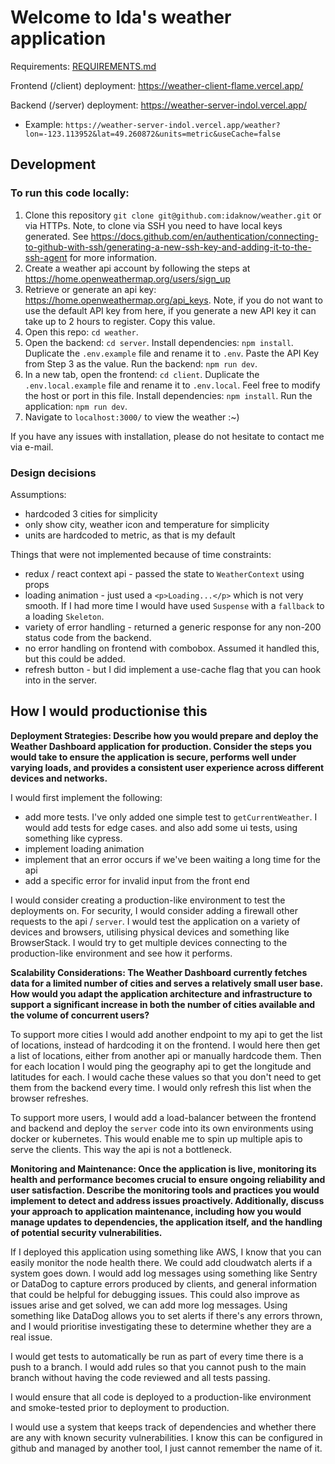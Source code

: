 # Welcome to Ida's weather application

Requirements: [REQUIREMENTS.md](./REQUIREMENTS.md)

Frontend (/client) deployment: https://weather-client-flame.vercel.app/

Backend (/server) deployment: https://weather-server-indol.vercel.app/

- Example: `https://weather-server-indol.vercel.app/weather?lon=-123.113952&lat=49.260872&units=metric&useCache=false`

## Development

### To run this code locally:

1. Clone this repository `git clone git@github.com:idaknow/weather.git` or via HTTPs. Note, to clone via SSH you need to have local keys generated. See https://docs.github.com/en/authentication/connecting-to-github-with-ssh/generating-a-new-ssh-key-and-adding-it-to-the-ssh-agent for more information.
2. Create a weather api account by following the steps at https://home.openweathermap.org/users/sign_up
3. Retrieve or generate an api key: https://home.openweathermap.org/api_keys. Note, if you do not want to use the default API key from here, if you generate a new API key it can take up to 2 hours to register. Copy this value.
4. Open this repo: `cd weather`.
5. Open the backend: `cd server`. Install dependencies: `npm install`. Duplicate the `.env.example` file and rename it to `.env`. Paste the API Key from Step 3 as the value. Run the backend: `npm run dev`.
6. In a new tab, open the frontend: `cd client`. Duplicate the `.env.local.example` file and rename it to `.env.local`. Feel free to modify the host or port in this file. Install dependencies: `npm install`. Run the application: `npm run dev`.
7. Navigate to `localhost:3000/` to view the weather :~)

If you have any issues with installation, please do not hesitate to contact me via e-mail.

### Design decisions

Assumptions:

- hardcoded 3 cities for simplicity
- only show city, weather icon and temperature for simplicity
- units are hardcoded to metric, as that is my default

Things that were not implemented because of time constraints:

- redux / react context api - passed the state to `WeatherContext` using props
- loading animation - just used a `<p>Loading...</p>` which is not very smooth. If I had more time I would have used `Suspense` with a `fallback` to a loading `Skeleton`.
- variety of error handling - returned a generic response for any non-200 status code from the backend.
- no error handling on frontend with combobox. Assumed it handled this, but this could be added.
- refresh button - but I did implement a use-cache flag that you can hook into in the server.

## How I would productionise this

**Deployment Strategies: Describe how you would prepare and deploy the Weather Dashboard application for production. Consider the steps you would take to ensure the application is secure, performs well under varying loads, and provides a consistent user experience across different devices and networks.**

I would first implement the following:

- add more tests. I've only added one simple test to `getCurrentWeather`. I would add tests for edge cases. and also add some ui tests, using something like cypress.
- implement loading animation
- implement that an error occurs if we've been waiting a long time for the api
- add a specific error for invalid input from the front end

I would consider creating a production-like environment to test the deployments on. For security, I would consider adding a firewall other requests to the api / `server`. I would test the application on a variety of devices and browsers, utilising physical devices and something like BrowserStack. I would try to get multiple devices connecting to the production-like environment and see how it performs.

**Scalability Considerations: The Weather Dashboard currently fetches data for a limited number of cities and serves a relatively small user base. How would you adapt the application architecture and infrastructure to support a significant increase in both the number of cities available and the volume of concurrent users?**

To support more cities I would add another endpoint to my api to get the list of locations, instead of hardcoding it on the frontend. I would here then get a list of locations, either from another api or manually hardcode them. Then for each location I would ping the geography api to get the longitude and latitudes for each. I would cache these values so that you don't need to get them from the backend every time. I would only refresh this list when the browser refreshes.

To support more users, I would add a load-balancer between the frontend and backend and deploy the `server` code into its own environments using docker or kubernetes. This would enable me to spin up multiple apis to serve the clients. This way the api is not a bottleneck.

**Monitoring and Maintenance: Once the application is live, monitoring its health and performance becomes crucial to ensure ongoing reliability and user satisfaction. Describe the monitoring tools and practices you would implement to detect and address issues proactively. Additionally, discuss your approach to application maintenance, including how you would manage updates to dependencies, the application itself, and the handling of potential security vulnerabilities.**

If I deployed this application using something like AWS, I know that you can easily monitor the node health there. We could add cloudwatch alerts if a system goes down. I would add log messages using something like Sentry or DataDog to capture errors produced by clients, and general information that could be helpful for debugging issues. This could also improve as issues arise and get solved, we can add more log messages. Using something like DataDog allows you to set alerts if there's any errors thrown, and I would prioritise investigating these to determine whether they are a real issue.

I would get tests to automatically be run as part of every time there is a push to a branch. I would add rules so that you cannot push to the main branch without having the code reviewed and all tests passing.

I would ensure that all code is deployed to a production-like environment and smoke-tested prior to deployment to production.

I would use a system that keeps track of dependencies and whether there are any with known security vulnerabilities. I know this can be configured in github and managed by another tool, I just cannot remember the name of it.
